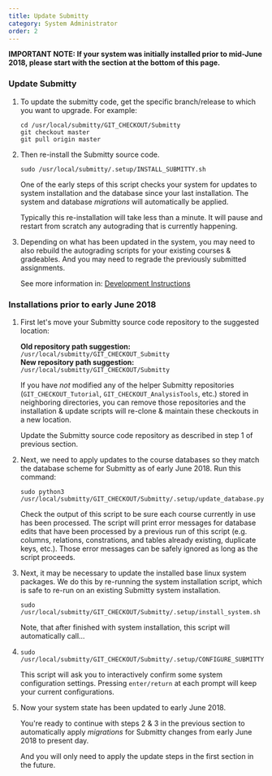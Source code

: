 ```yaml
---
title: Update Submitty
category: System Administrator
order: 2
---
```



**IMPORTANT NOTE: If your system was initially installed prior to
mid-June 2018, please start with the section at the bottom of this
page.**



### Update Submitty

1.  To update the submitty code, get the specific branch/release to which
    you want to upgrade.  For example:

    ```
    cd /usr/local/submitty/GIT_CHECKOUT/Submitty
    git checkout master
    git pull origin master
    ```


2.  Then re-install the Submitty source code.

    ```
    sudo /usr/local/submitty/.setup/INSTALL_SUBMITTY.sh
    ```

    One of the early steps of this script checks your system for
    updates to system installation and the database since your last
    installation.  The system and database _migrations_ will
    automatically be applied.
    
    Typically this re-installation will take less than a minute.  It
    will pause and restart from scratch any autograding that is
    currently happening.


3.  Depending on what has been updated in the system, you may need to
    also rebuild the autograding scripts for your existing courses &
    gradeables.  And you may need to regrade the previously submitted
    assignments.

    See more information in:
    [Development Instructions](../developer/development_instructions)



### Installations prior to early June 2018


1.  First let's move your Submitty source code repository to the suggested location:

    **Old repository path suggestion:**   `/usr/local/submitty/GIT_CHECKOUT_Submitty`  
    **New repository path suggestion:**   `/usr/local/submitty/GIT_CHECKOUT/Submitty`     

    If you have _not_ modified any of the helper Submitty repositories
    (`GIT_CHECKOUT_Tutorial`, `GIT_CHECKOUT_AnalysisTools`, etc.) stored
    in neighboring directories, you can remove those repositories and
    the installation & update scripts will re-clone & maintain these
    checkouts in a new location.

    Update the Submitty source code repository as described in step 1
    of previous section.


2.  Next, we need to apply updates to the course databases so they
    match the database scheme for Submitty as of early June 2018.  Run
    this command:

    ```
    sudo python3 /usr/local/submitty/GIT_CHECKOUT/Submitty/.setup/update_database.py
    ```

    Check the output of this script to be sure each course currently
    in use has been processed.  The script will print error messages
    for database edits that have been processed by a previous run of
    this script (e.g. columns, relations, constrations, and tables
    already existing, duplicate keys, etc.).  Those error messages can
    be safely ignored as long as the script proceeds.


3.  Next, it may be necessary to update the installed base linux
    system packages.  We do this by re-running the system installation
    script, which is safe to re-run on an existing Submitty system
    installation.  

    ```
    sudo /usr/local/submitty/GIT_CHECKOUT/Submitty/.setup/install_system.sh
    ```

    Note, that after finished with system installation, this script
    will automatically call...


3.  ```
    sudo /usr/local/submitty/GIT_CHECKOUT/Submitty/.setup/CONFIGURE_SUBMITTY.sh
    ```

    This script will ask you to interactively confirm some system
    configuration settings.  Pressing `enter/return` at each prompt
    will keep your current configurations.


4.  Now your system state has been updated to early June 2018.

    You're ready to continue with steps 2 & 3 in the previous section
    to automatically apply _migrations_ for Submitty changes from
    early June 2018 to present day.

    And you will only need to apply the update steps in the first
    section in the future.
    
                                                                                                    
                                                                                                    





